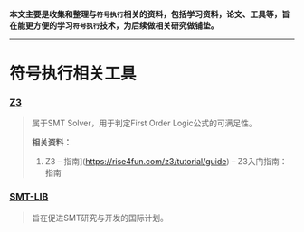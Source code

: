 **本文主要是收集和整理与`符号执行`相关的资料，包括学习资料，论文、工具等，旨在能更方便的学习`符号执行`技术，为后续做相关研究做铺垫。**

---

# **符号执行相关工具**

### [Z3](https://github.com/Z3Prover/z3)

> 属于SMT Solver，用于判定First Order Logic公式的可满足性。
>
> **相关资料：**
>
> 1. Z3 – 指南](https://rise4fun.com/z3/tutorial/guide) – Z3入门指南：指南

### [SMT-LIB](http://smtlib.cs.uiowa.edu/)

> 旨在促进SMT研究与开发的国际计划。

